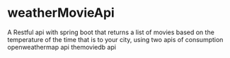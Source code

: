 # weatherMovieApi
 A Restful api with spring boot that returns a list of movies based on the temperature of the time that is to your city, using two apis of consumption openweathermap api themoviedb api
